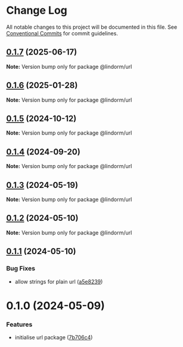 # Change Log

All notable changes to this project will be documented in this file.
See [Conventional Commits](https://conventionalcommits.org) for commit guidelines.

## [0.1.7](https://github.com/lindorm-io/monorepo/compare/@lindorm/url@0.1.6...@lindorm/url@0.1.7) (2025-06-17)

**Note:** Version bump only for package @lindorm/url

## [0.1.6](https://github.com/lindorm-io/monorepo/compare/@lindorm/url@0.1.5...@lindorm/url@0.1.6) (2025-01-28)

**Note:** Version bump only for package @lindorm/url

## [0.1.5](https://github.com/lindorm-io/monorepo/compare/@lindorm/url@0.1.4...@lindorm/url@0.1.5) (2024-10-12)

**Note:** Version bump only for package @lindorm/url

## [0.1.4](https://github.com/lindorm-io/monorepo/compare/@lindorm/url@0.1.3...@lindorm/url@0.1.4) (2024-09-20)

**Note:** Version bump only for package @lindorm/url

## [0.1.3](https://github.com/lindorm-io/monorepo/compare/@lindorm/url@0.1.2...@lindorm/url@0.1.3) (2024-05-19)

**Note:** Version bump only for package @lindorm/url

## [0.1.2](https://github.com/lindorm-io/monorepo/compare/@lindorm/url@0.1.1...@lindorm/url@0.1.2) (2024-05-10)

**Note:** Version bump only for package @lindorm/url

## [0.1.1](https://github.com/lindorm-io/monorepo/compare/@lindorm/url@0.1.0...@lindorm/url@0.1.1) (2024-05-10)

### Bug Fixes

- allow strings for plain url ([a5e8239](https://github.com/lindorm-io/monorepo/commit/a5e8239b6223d21ea44f6703ae12ab7089341fe5))

# 0.1.0 (2024-05-09)

### Features

- initialise url package ([7b706c4](https://github.com/lindorm-io/monorepo/commit/7b706c4859f8d525abec19ccf47cde696954d5fc))
